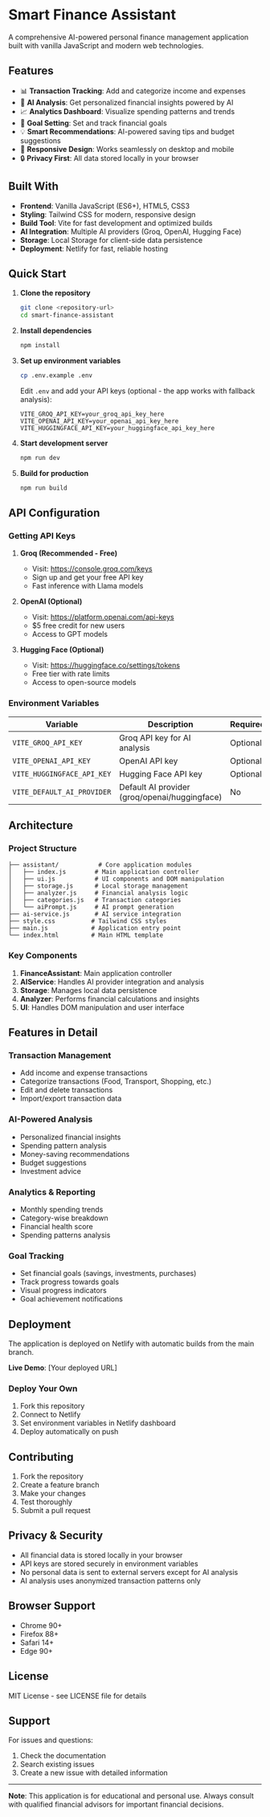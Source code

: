 # Smart Finance Assistant

A comprehensive AI-powered personal finance management application built with vanilla JavaScript and modern web technologies.

## Features

- 📊 **Transaction Tracking**: Add and categorize income and expenses
- 🤖 **AI Analysis**: Get personalized financial insights powered by AI
- 📈 **Analytics Dashboard**: Visualize spending patterns and trends
- 🎯 **Goal Setting**: Set and track financial goals
- 💡 **Smart Recommendations**: AI-powered saving tips and budget suggestions
- 📱 **Responsive Design**: Works seamlessly on desktop and mobile
- 🔒 **Privacy First**: All data stored locally in your browser

## Built With

- **Frontend**: Vanilla JavaScript (ES6+), HTML5, CSS3
- **Styling**: Tailwind CSS for modern, responsive design
- **Build Tool**: Vite for fast development and optimized builds
- **AI Integration**: Multiple AI providers (Groq, OpenAI, Hugging Face)
- **Storage**: Local Storage for client-side data persistence
- **Deployment**: Netlify for fast, reliable hosting

## Quick Start

1. **Clone the repository**
   ```bash
   git clone <repository-url>
   cd smart-finance-assistant
   ```

2. **Install dependencies**
   ```bash
   npm install
   ```

3. **Set up environment variables**
   ```bash
   cp .env.example .env
   ```
   Edit `.env` and add your API keys (optional - the app works with fallback analysis):
   ```env
   VITE_GROQ_API_KEY=your_groq_api_key_here
   VITE_OPENAI_API_KEY=your_openai_api_key_here
   VITE_HUGGINGFACE_API_KEY=your_huggingface_api_key_here
   ```

4. **Start development server**
   ```bash
   npm run dev
   ```

5. **Build for production**
   ```bash
   npm run build
   ```

## API Configuration

### Getting API Keys

1. **Groq (Recommended - Free)**
   - Visit: https://console.groq.com/keys
   - Sign up and get your free API key
   - Fast inference with Llama models

2. **OpenAI (Optional)**
   - Visit: https://platform.openai.com/api-keys
   - $5 free credit for new users
   - Access to GPT models

3. **Hugging Face (Optional)**
   - Visit: https://huggingface.co/settings/tokens
   - Free tier with rate limits
   - Access to open-source models

### Environment Variables

| Variable | Description | Required |
|----------|-------------|----------|
| `VITE_GROQ_API_KEY` | Groq API key for AI analysis | Optional |
| `VITE_OPENAI_API_KEY` | OpenAI API key | Optional |
| `VITE_HUGGINGFACE_API_KEY` | Hugging Face API key | Optional |
| `VITE_DEFAULT_AI_PROVIDER` | Default AI provider (groq/openai/huggingface) | No |

## Architecture

### Project Structure
```
├── assistant/           # Core application modules
│   ├── index.js        # Main application controller
│   ├── ui.js           # UI components and DOM manipulation
│   ├── storage.js      # Local storage management
│   ├── analyzer.js     # Financial analysis logic
│   ├── categories.js   # Transaction categories
│   └── aiPrompt.js     # AI prompt generation
├── ai-service.js       # AI service integration
├── style.css          # Tailwind CSS styles
├── main.js            # Application entry point
└── index.html         # Main HTML template
```

### Key Components

1. **FinanceAssistant**: Main application controller
2. **AIService**: Handles AI provider integration and analysis
3. **Storage**: Manages local data persistence
4. **Analyzer**: Performs financial calculations and insights
5. **UI**: Handles DOM manipulation and user interface

## Features in Detail

### Transaction Management
- Add income and expense transactions
- Categorize transactions (Food, Transport, Shopping, etc.)
- Edit and delete transactions
- Import/export transaction data

### AI-Powered Analysis
- Personalized financial insights
- Spending pattern analysis
- Money-saving recommendations
- Budget suggestions
- Investment advice

### Analytics & Reporting
- Monthly spending trends
- Category-wise breakdown
- Financial health score
- Spending patterns analysis

### Goal Tracking
- Set financial goals (savings, investments, purchases)
- Track progress towards goals
- Visual progress indicators
- Goal achievement notifications

## Deployment

The application is deployed on Netlify with automatic builds from the main branch.

**Live Demo**: [Your deployed URL]

### Deploy Your Own

1. Fork this repository
2. Connect to Netlify
3. Set environment variables in Netlify dashboard
4. Deploy automatically on push

## Contributing

1. Fork the repository
2. Create a feature branch
3. Make your changes
4. Test thoroughly
5. Submit a pull request

## Privacy & Security

- All financial data is stored locally in your browser
- API keys are stored securely in environment variables
- No personal data is sent to external servers except for AI analysis
- AI analysis uses anonymized transaction patterns only

## Browser Support

- Chrome 90+
- Firefox 88+
- Safari 14+
- Edge 90+

## License

MIT License - see LICENSE file for details

## Support

For issues and questions:
1. Check the documentation
2. Search existing issues
3. Create a new issue with detailed information

---

**Note**: This application is for educational and personal use. Always consult with qualified financial advisors for important financial decisions.